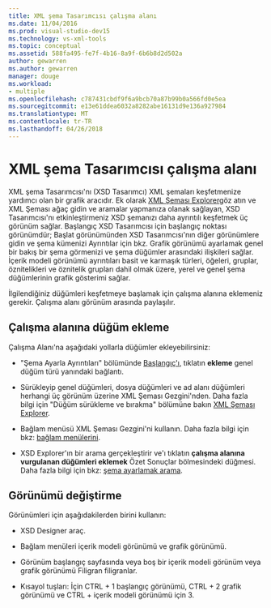 ```yaml
---
title: XML şema Tasarımcısı çalışma alanı
ms.date: 11/04/2016
ms.prod: visual-studio-dev15
ms.technology: vs-xml-tools
ms.topic: conceptual
ms.assetid: 588fa495-fe7f-4b16-8a9f-6b6b8d2d502a
author: gewarren
ms.author: gewarren
manager: douge
ms.workload:
- multiple
ms.openlocfilehash: c787431cbdf9f6a9bcb70a87b99b0a566fd0e5ea
ms.sourcegitcommit: e13e61ddea6032a8282abe16131d9e136a927984
ms.translationtype: MT
ms.contentlocale: tr-TR
ms.lasthandoff: 04/26/2018
---
```

# <a name="xml-schema-designer-workspace"></a>XML şema Tasarımcısı çalışma alanı

XML şema Tasarımcısı'nı (XSD Tasarımcı) XML şemaları keşfetmenize yardımcı olan bir grafik aracıdır. Ek olarak [XML Şeması Explorer](../xml-tools/xml-schema-explorer.md)göz atın ve XML Şeması ağaç gidin ve aramalar yapmanıza olanak sağlayan, XSD Tasarımcısı'nı etkinleştirmeniz XSD şemanızı daha ayrıntılı keşfetmek üç görünüm sağlar. Başlangıç XSD Tasarımcısı için başlangıç noktası görünümdür; Başlat görünümünden XSD Tasarımcısı'nın diğer görünümlere gidin ve şema kümenizi Ayrıntılar için bkz. Grafik görünümü ayarlamak genel bir bakış bir şema görmenizi ve şema düğümler arasındaki ilişkileri sağlar. İçerik modeli görünümü ayrıntıları basit ve karmaşık türleri, öğeleri, gruplar, öznitelikleri ve öznitelik grupları dahil olmak üzere, yerel ve genel şema düğümlerinin grafik gösterimi sağlar.

İlgilendiğiniz düğümleri keşfetmeye başlamak için çalışma alanına eklemeniz gerekir. Çalışma alanı görünüm arasında paylaşılır.

## <a name="adding-nodes-to-the-workspace"></a>Çalışma alanına düğüm ekleme

Çalışma Alanı'na aşağıdaki yollarla düğümler ekleyebilirsiniz:

-   "Şema Ayarla Ayrıntıları" bölümünde [Başlangıç'ı](../xml-tools/start-view.md), tıklatın **ekleme** genel düğüm türü yanındaki bağlantı.

-   Sürükleyip genel düğümleri, dosya düğümleri ve ad alanı düğümleri herhangi üç görünüm üzerine XML Şeması Gezgini'nden. Daha fazla bilgi için "Düğüm sürükleme ve bırakma" bölümüne bakın [XML Şeması Explorer](../xml-tools/xml-schema-explorer.md).

-   Bağlam menüsü XML Şeması Gezgini'ni kullanın. Daha fazla bilgi için bkz: [bağlam menülerini](../xml-tools/context-menus-xml-schema-explorer.md).

-   XSD Explorer'ın bir arama gerçekleştirir ve'ı tıklatın **çalışma alanına vurgulanan düğümleri eklemek** Özet Sonuçlar bölmesindeki düğmesi. Daha fazla bilgi için bkz: [şema ayarlamak arama](../xml-tools/searching-the-schema-set.md).

## <a name="view-switching"></a>Görünümü değiştirme

Görünümleri için aşağıdakilerden birini kullanın:

-   XSD Designer araç.

-   Bağlam menüleri içerik modeli görünümü ve grafik görünümü.

-   Görünüm başlangıç sayfasında veya boş bir içerik modeli görünüm veya grafik görünümü Filigran filigranlar.

-   Kısayol tuşları: İçin CTRL + 1 başlangıç görünümü, CTRL + 2 grafik görünümü ve CTRL + içerik modeli görünümü için 3.